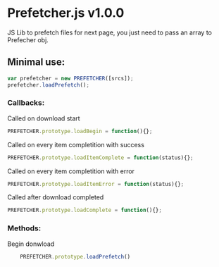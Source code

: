 # Prefetcher.js v1.0.0 
JS Lib to prefetch files for next page, you just need to pass an array to Prefecher obj.


## Minimal use:
```javascript
var prefetcher = new PREFETCHER([srcs]);
prefetcher.loadPrefetch();
```

### Callbacks:

Called on download start

```javascript
PREFETCHER.prototype.loadBegin = function(){};
```

Called on every item completition with success

```javascript
PREFETCHER.prototype.loadItemComplete = function(status){};
```

Called on every item completition with error

```javascript
PREFETCHER.prototype.loadItemError = function(status){};
````

Called after download completed

```javascript
PREFETCHER.prototype.loadComplete = function(){};
````

### Methods:

Begin donwload

```javascript
	PREFETCHER.prototype.loadPrefetch()
````

